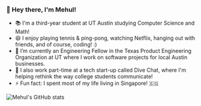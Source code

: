 ### 👋 Hey there, I'm Mehul!

- 📚 I'm a third-year student at UT Austin studying Computer Science and Math!
- 😄 I enjoy playing tennis & ping-pong, watching Netflix, hanging out with friends, and of course, coding! :)
- 🔭 I’m currently an Engineering Fellow in the Texas Product Engineering Organization at UT where I work on software projects for local Austin businesses.
- 📱 I also work part-time at a tech start-up called Dive Chat, where I'm helping rethink the way college students communicate!
- ⚡ Fun fact: I spent most of my life living in Singapore! 🇸🇬

![Mehul's GitHub stats](https://github-readme-stats.vercel.app/api?username=mehul-da&count_private=true&show_icons=true&theme=cobalt)

